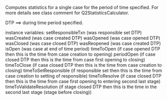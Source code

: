 Computes statistics for a single case for the period of time specified.
For more details see class comment for  Q2StatisticsCalculator.

DTP ==> during time period specified.

instance variables:
setResponsibleTxn   			(was responsible set DTP)
wasCreated					(was case created DTP)
wasOpened					(was case opened DTP)
wasClosed					(was case closed DTP)
wasReopened				(was case created DTP)
isOpen						(was case at end of time period)
timeToOpen					(if case opened DTP then this is the time from case creation to opening)
periodOpen					(if case closed DTP then this is the time from case first opening to closing)
timeToClose					(if case closed DTP then this is the time from case creation to closing)
timeToSetResponsible			(if responsible set then this is the time from case creation to setting of responsible)
timeToResolve				(if case closed DTP then this is the time from case first opening to entering second last stage)
timeToValidateResolution		(if stage closed DTP then this is the time in the second last stage (stage before closing))